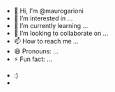 - 👋 Hi, I’m @maurogarioni
- 👀 I’m interested in ...
- 🌱 I’m currently learning ...
- 💞️ I’m looking to collaborate on ...
- 📫 How to reach me ...
- 😄 Pronouns: ...
- ⚡ Fun fact: ...

<!---
maurogarioni/maurogarioni is a ✨ special ✨ repository because its `README.md` (this file) appears on your GitHub profile.
You can click the Preview link to take a look at your changes.
--->

- :)
- 
